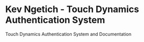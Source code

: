 # Kev Ngetich - Touch Dynamics Authentication System
 Touch Dynamics Authentication System and Documentation
